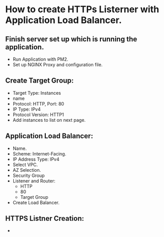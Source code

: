 # How to create HTTPs Listerner with Application Load Balancer.
## Finish server set up which is running the application.
- Run Application with PM2.
- Set up NGINX Proxy and configuration file.
## Create Target Group:
- Target Type: Instances
- name
- Protocol: HTTP, Port: 80
- IP Type: IPv4
- Protocol Version: HTTP1
- Add instances to list on next page.
## Application Load Balancer:
- Name.
- Scheme: Internet-Facing.
- IP Address Type: IPv4
- Select VPC.
- AZ Selection.
- Security Group
- Listener and Router:
  - HTTP
  - 80
  - Target Group
- Create Load Balancer.
## HTTPS Listner Creation:
- 
